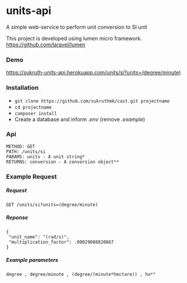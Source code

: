 # units-api
A simple web-service to perform unit conversion to SI unit

This project is developed using lumen micro framework.
https://github.com/laravel/lumen

### Demo ###
https://sukruth-units-api.herokuapp.com/units/si?units=(degree/minute)

### Installation ###

* `git clone https://github.com/sukruthmk/cast.git projectname`
* `cd projectname`
* `composer install`
* Create a database and inform *.env* (remove *.example*)

### Api ###
```
METHOD: GET
PATH: /units/si
PARAMS: units - A unit string*
RETURNS: conversion - A conversion object**
```

### Example Request ###
##### Request #####
```
GET /units/si?units=(degree/minute)
```
##### Reponse #####
```
{
 "unit_name": "(rad/s)",
 "multiplication_factor": .00029088820867
}
```
##### Example parameters #####
`degree , degree/minute , (degree/(minute*hectare)) , ha*°`
